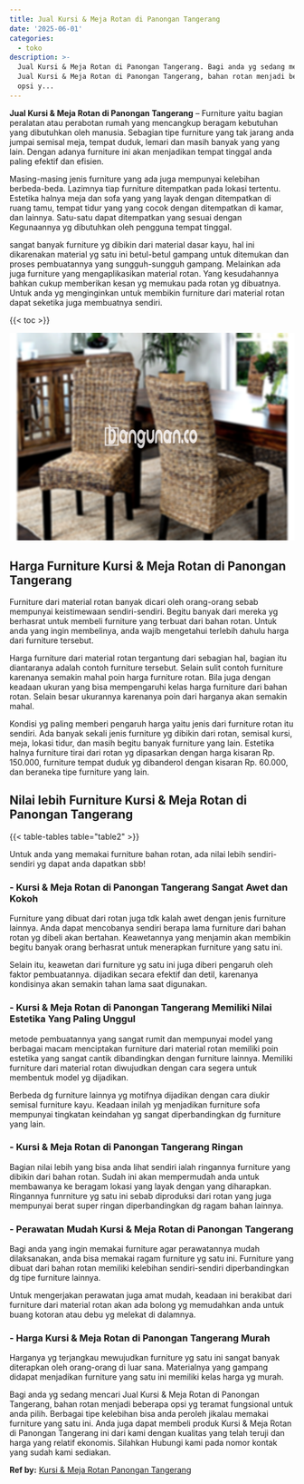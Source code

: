 ```yaml
---
title: Jual Kursi & Meja Rotan di Panongan Tangerang
date: '2025-06-01'
categories:
  - toko
description: >-
  Jual Kursi & Meja Rotan di Panongan Tangerang. Bagi anda yg sedang mencari
  Jual Kursi & Meja Rotan di Panongan Tangerang, bahan rotan menjadi beberapa
  opsi y...
---
```


**Jual Kursi & Meja Rotan di Panongan Tangerang** – Furniture yaitu bagian peralatan atau perabotan rumah yang mencangkup beragam kebutuhan yang dibutuhkan oleh manusia. Sebagian tipe furniture yang tak jarang anda jumpai semisal meja, tempat duduk, lemari dan masih banyak yang yang lain. Dengan adanya furniture ini akan menjadikan tempat tinggal anda paling efektif dan efisien.

Masing-masing jenis furniture yang ada juga mempunyai kelebihan berbeda-beda. Lazimnya tiap furniture ditempatkan pada lokasi tertentu. Estetika halnya meja dan sofa yang yang layak dengan ditempatkan di ruang tamu, tempat tidur yang yang cocok dengan ditempatkan di kamar, dan lainnya. Satu-satu dapat ditempatkan yang sesuai dengan Kegunaannya yg dibutuhkan oleh pengguna tempat tinggal.

sangat banyak furniture yg dibikin dari material dasar kayu, hal ini dikarenakan material yg satu ini betul-betul gampang untuk ditemukan dan proses pembuatannya yang sungguh-sungguh gampang. Melainkan ada juga furniture yang mengaplikasikan material rotan. Yang kesudahannya bahkan cukup memberikan kesan yg memukau pada rotan yg dibuatnya. Untuk anda yg menginginkan untuk membikin furniture dari material rotan dapat seketika juga membuatnya sendiri.

{{< toc >}}

![Jual Kursi & Meja Rotan di Panongan Tangerang](/images/kursi-meja-rotan-murah01.png)

## Harga Furniture Kursi & Meja Rotan di Panongan Tangerang

Furniture dari material rotan banyak dicari oleh orang-orang sebab mempunyai keistimewaan sendiri-sendiri. Begitu banyak dari mereka yg berhasrat untuk membeli furniture yang terbuat dari bahan rotan. Untuk anda yang ingin membelinya, anda wajib mengetahui terlebih dahulu harga dari furniture tersebut.

Harga furniture dari material rotan tergantung dari sebagian hal, bagian itu diantaranya adalah contoh furniture tersebut. Selain sulit contoh furniture karenanya semakin mahal poin harga furniture rotan. Bila juga dengan keadaan ukuran yang bisa mempengaruhi kelas harga furniture dari bahan rotan. Selain besar ukurannya karenanya poin dari harganya akan semakin mahal.

Kondisi yg paling memberi pengaruh harga yaitu jenis dari furniture rotan itu sendiri. Ada banyak sekali jenis furniture yg dibikin dari rotan, semisal kursi, meja, lokasi tidur, dan masih begitu banyak furniture yang lain. Estetika halnya furniture tirai dari rotan yg dipasarkan dengan harga kisaran Rp. 150.000, furniture tempat duduk yg dibanderol dengan kisaran Rp. 60.000, dan beraneka tipe furniture yang lain.

## Nilai lebih Furniture Kursi & Meja Rotan di Panongan Tangerang

{{< table-tables table="table2" >}}

Untuk anda yang memakai furniture bahan rotan, ada nilai lebih sendiri-sendiri yg dapat anda dapatkan sbb!

### \- Kursi & Meja Rotan di Panongan Tangerang Sangat Awet dan Kokoh

Furniture yang dibuat dari rotan juga tdk kalah awet dengan jenis furniture lainnya. Anda dapat mencobanya sendiri berapa lama furniture dari bahan rotan yg dibeli akan bertahan. Keawetannya yang menjamin akan membikin begitu banyak orang berhasrat untuk menerapkan furniture yang satu ini.

Selain itu, keawetan dari furniture yg satu ini juga diberi pengaruh oleh faktor pembuatannya. dijadikan secara efektif dan detil, karenanya kondisinya akan semakin tahan lama saat digunakan.

### \- Kursi & Meja Rotan di Panongan Tangerang Memiliki Nilai Estetika Yang Paling Unggul

metode pembuatannya yang sangat rumit dan mempunyai model yang berbagai macam menciptakan furniture dari material rotan memiliki poin estetika yang sangat cantik dibandingkan dengan furniture lainnya. Memiliki furniture dari material rotan diwujudkan dengan cara segera untuk membentuk model yg dijadikan.

Berbeda dg furniture lainnya yg motifnya dijadikan dengan cara diukir semisal furniture kayu. Keadaan inilah yg menjadikan furniture sofa mempunyai tingkatan keindahan yg sangat diperbandingkan dg furniture yang lain.

### \- Kursi & Meja Rotan di Panongan Tangerang Ringan

Bagian nilai lebih yang bisa anda lihat sendiri ialah ringannya furniture yang dibikin dari bahan rotan. Sudah ini akan mempermudah anda untuk membawanya ke beragam lokasi yang layak dengan yang diharapkan. Ringannya funrniture yg satu ini sebab diproduksi dari rotan yang juga mempunyai berat super ringan diperbandingkan dg ragam bahan lainnya.

### \- Perawatan Mudah Kursi & Meja Rotan di Panongan Tangerang

Bagi anda yang ingin memakai furniture agar perawatannya mudah dilaksanakan, anda bisa memakai ragam furniture yg satu ini. Furniture yang dibuat dari bahan rotan memiliki kelebihan sendiri-sendiri diperbandingkan dg tipe furniture lainnya.

Untuk mengerjakan perawatan juga amat mudah, keadaan ini berakibat dari furniture dari material rotan akan ada bolong yg memudahkan anda untuk buang kotoran atau debu yg melekat di dalamnya.

### \- Harga Kursi & Meja Rotan di Panongan Tangerang Murah

Harganya yg terjangkau mewujudkan furniture yg satu ini sangat banyak diterapkan oleh orang-orang di luar sana. Materialnya yang gampang didapat menjadikan furniture yang satu ini memiliki kelas harga yg murah.

Bagi anda yg sedang mencari Jual Kursi & Meja Rotan di Panongan Tangerang, bahan rotan menjadi beberapa opsi yg teramat fungsional untuk anda pilih. Berbagai tipe kelebihan bisa anda peroleh jikalau memakai furniture yang satu ini. Anda juga dapat membeli produk Kursi & Meja Rotan di Panongan Tangerang ini dari kami dengan kualitas yang telah teruji dan harga yang relatif ekonomis. Silahkan Hubungi kami pada nomor kontak yang sudah kami sediakan.

**Ref by:** [Kursi & Meja Rotan Panongan Tangerang](https://id.wikipedia.org/wiki/Kursi)

